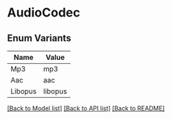 # AudioCodec

## Enum Variants

| Name | Value |
|---- | -----|
| Mp3 | mp3 |
| Aac | aac |
| Libopus | libopus |


[[Back to Model list]](../README.md#documentation-for-models) [[Back to API list]](../README.md#documentation-for-api-endpoints) [[Back to README]](../README.md)


